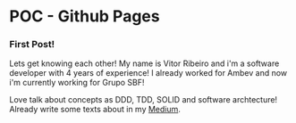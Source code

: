 # POC - Github Pages

### First Post!

Lets get knowing each other! My name is Vitor Ribeiro and i'm a software developer with 4 years of experience! I already worked for Ambev and now i'm currently working for Grupo SBF!

Love talk about concepts as DDD, TDD, SOLID and software archtecture! Already write some texts about in my [Medium](https://medium.com/@vitorhpribeiro).